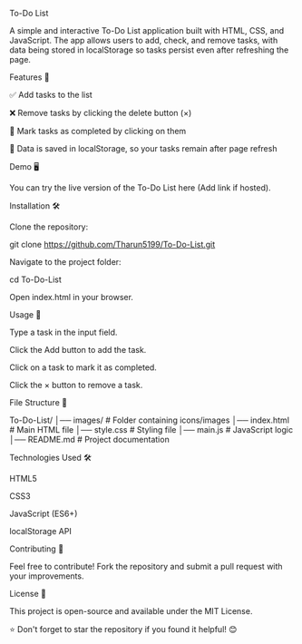 To-Do List

A simple and interactive To-Do List application built with HTML, CSS, and JavaScript. The app allows users to add, check, and remove tasks, with data being stored in localStorage so tasks persist even after refreshing the page.

Features 🚀

✅ Add tasks to the list

❌ Remove tasks by clicking the delete button (×)

📌 Mark tasks as completed by clicking on them

💾 Data is saved in localStorage, so your tasks remain after page refresh

Demo 🖥️

You can try the live version of the To-Do List here (Add link if hosted).

Installation 🛠️

Clone the repository:

git clone https://github.com/Tharun5199/To-Do-List.git

Navigate to the project folder:

cd To-Do-List

Open index.html in your browser.

Usage 📖

Type a task in the input field.

Click the Add button to add the task.

Click on a task to mark it as completed.

Click the × button to remove a task.

File Structure 📂

To-Do-List/
│── images/         # Folder containing icons/images
│── index.html      # Main HTML file
│── style.css       # Styling file
│── main.js         # JavaScript logic
│── README.md       # Project documentation

Technologies Used 🛠️

HTML5

CSS3

JavaScript (ES6+)

localStorage API

Contributing 🤝

Feel free to contribute! Fork the repository and submit a pull request with your improvements.

License 📜

This project is open-source and available under the MIT License.

⭐ Don't forget to star the repository if you found it helpful! 😊

